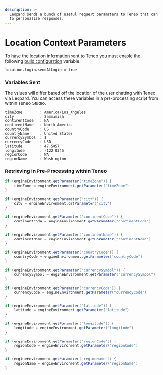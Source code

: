 ```yaml
---
description: >-
  Leopard sends a bunch of useful request parameters to Teneo that can be used
  to personalize responses.
---
```


# Location Context Parameters

To have the location information sent to Teneo you must enable the following [build configuration](../build-variables.md) variable. 

```text
location.login.sendAtLogin = true
```

### Variables Sent

The values will differ based off the location of the user chatting with Teneo via Leopard. You can access these variables in a pre-processing script from within Teneo Studio. 

```text
timeZone        : America/Los_Angeles  
city            : Sammamish            
continentCode   : NA                   
continentName   : North America        
countryCode     : US                   
countryName     : United States        
currencySymbol  : $                    
currencyCode    : USD                  
latitude        : 47.5857              
longitude       : -122.0345            
regionCode      : WA                   
regionName      : Washington           
```

### Retrieving in Pre-Processing within Teneo

```java
if (engineEnvironment.getParameter("timeZone")) { 
    timeZone = engineEnvironment.getParameter("timeZone") 
}

if (engineEnvironment.getParameter("city")) { 
    city = engineEnvironment.getParameter("city") 
}

if (engineEnvironment.getParameter("continentCode")) { 
    continentCode = engineEnvironment.getParameter("continentCode") 
}

if (engineEnvironment.getParameter("continentName")) { 
    continentName = engineEnvironment.getParameter("continentName") 
}

if (engineEnvironment.getParameter("countryCode")) { 
    countryCode = engineEnvironment.getParameter("countryCode") 
}

if (engineEnvironment.getParameter("currencySymbol")) { 
    currencySymbol = engineEnvironment.getParameter("currencySymbol") 
}

if (engineEnvironment.getParameter("currencyCode")) { 
    currencyCode = engineEnvironment.getParameter("currencyCode") 
}

if (engineEnvironment.getParameter("latitude")) { 
    latitude = engineEnvironment.getParameter("latitude") 
}

if (engineEnvironment.getParameter("longitude")) { 
    longitude = engineEnvironment.getParameter("longitude") 
}

if (engineEnvironment.getParameter("regionCode")) { 
    regionCode = engineEnvironment.getParameter("regionCode") 
}

if (engineEnvironment.getParameter("regionName")) { 
    regionName = engineEnvironment.getParameter("regionName") 
}
```

